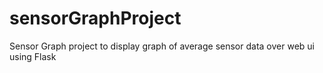 # sensorGraphProject
Sensor Graph project to display graph of average sensor data over web ui using Flask
